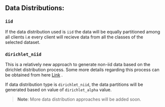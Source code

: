 ## Data Distributions:
### `iid` 
If the data distribution used is `iid` the data will be equally partitioned among all clients i.e every client will recieve data from all the classes of the selected dataset.
### `dirichlet_niid`
This is a relatively new approach to generate non-iid data based on the dirichlet distribution process. Some more details regarding this process can be obtained from here [Link](https://arxiv.org/abs/1909.06335) .

If data distribution type is `dirichlet_niid`, the data partitions will be generated based on value of `dirichlet_alpha` value.

> **Note**: More data distribution approaches will be added soon.